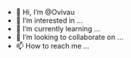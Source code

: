 - 👋 Hi, I’m @Ovivau
- 👀 I’m interested in ...
- 🌱 I’m currently learning ...
- 💞️ I’m looking to collaborate on ...
- 📫 How to reach me ...

<!---
Ovivau/Ovivau is a ✨ special ✨ repository because its `README.md` (this file) appears on your GitHub profile.
You can click the Preview link to take a look at your changes.
--->
